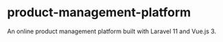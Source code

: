 # product-management-platform
An online product management platform built with Laravel 11 and Vue.js 3.
